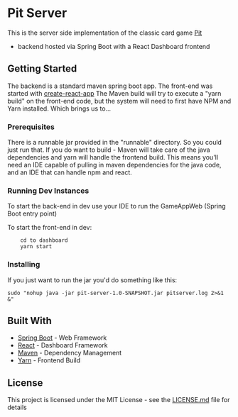 # Pit Server

This is the server side implementation of the classic card game [Pit](https://en.wikipedia.org/wiki/Pit_(game))
 - backend hosted via Spring Boot with a React Dashboard frontend

## Getting Started

The backend is a standard maven spring boot app.
The front-end was started with [create-react-app](https://github.com/facebook/create-react-app)
The Maven build will try to execute a "yarn build" on the front-end code, but the system will need to first have NPM and Yarn installed.
Which brings us to...

### Prerequisites

There is a runnable jar provided in the "runnable" directory.  So you could just run that.
If you do want to build - Maven will take care of the java dependencies and yarn will handle the frontend build.
This means you'll need an IDE capable of pulling in maven dependencies for the java code, and an IDE that can handle npm and react.


### Running Dev Instances

To start the back-end in dev use your IDE to run the GameAppWeb (Spring Boot entry point)

To start the front-end in dev:
```
    cd to dashboard
    yarn start
``` 

### Installing

If you just want to run the jar you'd do something like this:

```
sudo "nohup java -jar pit-server-1.0-SNAPSHOT.jar pitserver.log 2>&1 &"
```

## Built With

* [Spring Boot](https://spring.io/projects/spring-boot) - Web Framework
* [React](https://reactjs.org/) - Dashboard Framework
* [Maven](https://maven.apache.org/) - Dependency Management
* [Yarn](https://yarnpkg.com) - Frontend Build


## License

This project is licensed under the MIT License - see the [LICENSE.md](LICENSE.md) file for details

